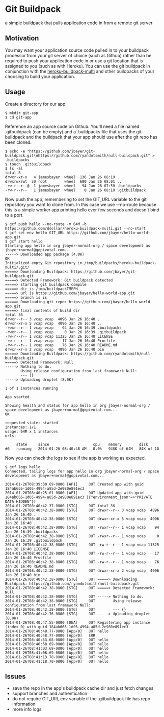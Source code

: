 # Git Buildpack

a simple buildpack that pulls application code in from a remote git server

## Motivation

You may want your application source code pulled in to your buildpack processor from your git server of choice (such as Github) rather than be required to push your application code in or use a git location that is assigned to you (such as with Heroku). You can use the git buildpack in conjunction with the [heroku-buildpack-multi](https://github.com/ddollar/heroku-buildpack-multi#heroku-buildpack-multi) and other buildpacks of your choosing to build your application.

## Usage

Create a directory for our app:

```
$ mkdir git-app
$ cd git-app
```

Reference an app source code on Github. You'll need a file named .gitbuildpack (can be empty) and a .buildpacks file that uses the git-buildpack and the buildpack that your app should use after the git repo has been cloned.

```
$ echo -e "https://github.com/jbayer/git-buildpack.git\nhttps://github.com/ryandotsmith/null-buildpack.git" > .buildpacks
$ touch .gitbuildpack
$ ls -al
total 8
drwxr-xr-x   4 jamesbayer  wheel  136 Jan 26 08:10 .
drwxrwxrwt  20 root        wheel  680 Jan 26 08:01 ..
-rw-r--r--@  1 jamesbayer  wheel   94 Jan 26 07:50 .buildpacks
-rw-r--r--   1 jamesbayer  wheel    0 Jan 26 08:10 .gitbuildpack
```

Now push the app, remembering to set the GIT_URL variable to the git repository you want to clone from. In this case we use --no-route because this is a simple worker app printing hello ever few seconds and doesn't bind to a port.

```
$ gcf push hello --no-route -m 64M -b https://github.com/ddollar/heroku-buildpack-multi.git --no-start
$ gcf set-env hello GIT_URL https://github.com/jbayer/hello-world-app.git
$ gcf start hello
Starting app hello in org jbayer-normal-org / space development as jbayer+normal@gopivotal.com...
-----> Downloaded app package (4.0K)
OK
Initialized empty Git repository in /tmp/buildpacks/heroku-buildpack-multi/.git/
=====> Downloading Buildpack: https://github.com/jbayer/git-buildpack.git
=====> Detected Framework: Git buildpack detected
=====> starting git buildpack compile
=====> dir is /tmp/buildpackTMEPH
=====> url is https://github.com/jbayer/hello-world-app.git
=====> branch is is
=====> Downloading git repo: https://github.com/jbayer/hello-world-app.git
=====> final contents of build dir
total 36
drwxr--r-- 3 vcap vcap  4096 Jan 26 16:40 .
drwxr-xr-x 5 vcap vcap  4096 Jan 26 16:40 ..
-rwxr--r-- 1 vcap vcap    94 Jan 26 16:39 .buildpacks
-rwxr--r-- 1 vcap vcap     0 Jan 26 16:39 .gitbuildpack
-rw-r--r-- 1 vcap vcap 11325 Jan 26 16:40 LICENSE
-rw-r--r-- 1 vcap vcap    17 Jan 26 16:40 Procfile
-rw-r--r-- 1 vcap vcap    76 Jan 26 16:40 README.md
drwxr-xr-x 2 vcap vcap  4096 Jan 26 16:40 bin
=====> Downloading Buildpack: https://github.com/ryandotsmith/null-buildpack.git
=====> Detected Framework: Null
-----> Nothing to do.
       Using release configuration from last framework Null:
       --- {}
-----> Uploading droplet (8.0K)

1 of 1 instances running

App started

Showing health and status for app hello in org jbayer-normal-org / space development as jbayer+normal@gopivotal.com...
OK

requested state: started
instances: 1/1
usage: 64M x 1 instances
urls:

     state     since                    cpu    memory        disk
#0   running   2014-01-26 08:40:48 AM   0.0%   948K of 64M   84K of 1G
```

Now you can check the logs to see if the app is working as expected.

```
$ gcf logs hello
Connected, tailing logs for app hello in org jbayer-normal-org / space development as jbayer+normal@gopivotal.com...

2014-01-26T08:39:30.69-0800 [API]     OUT Created app with guid 184ab665-1d05-4994-a85d-2e980e891ec3
2014-01-26T08:40:25.01-0800 [API]     OUT Updated app with guid 184ab665-1d05-4994-a85d-2e980e891ec3 ({"environment_json"=>"PRIVATE DATA HIDDEN"})
2014-01-26T08:40:42.37-0800 [STG]     OUT total 36
2014-01-26T08:40:42.38-0800 [STG]     OUT drwxr--r-- 3 vcap vcap  4096 Jan 26 16:40 .
2014-01-26T08:40:42.38-0800 [STG]     OUT drwxr-xr-x 5 vcap vcap  4096 Jan 26 16:40 ..
2014-01-26T08:40:42.38-0800 [STG]     OUT -rwxr--r-- 1 vcap vcap    94 Jan 26 16:39 .buildpacks
2014-01-26T08:40:42.38-0800 [STG]     OUT -rwxr--r-- 1 vcap vcap     0 Jan 26 16:39 .gitbuildpack
2014-01-26T08:40:42.38-0800 [STG]     OUT -rw-r--r-- 1 vcap vcap 11325 Jan 26 16:40 LICENSE
2014-01-26T08:40:42.38-0800 [STG]     OUT -rw-r--r-- 1 vcap vcap    17 Jan 26 16:40 Procfile
2014-01-26T08:40:42.38-0800 [STG]     OUT -rw-r--r-- 1 vcap vcap    76 Jan 26 16:40 README.md
2014-01-26T08:40:42.38-0800 [STG]     OUT drwxr-xr-x 2 vcap vcap  4096 Jan 26 16:40 bin
2014-01-26T08:40:42.38-0800 [STG]     OUT =====> Downloading Buildpack: https://github.com/ryandotsmith/null-buildpack.git
2014-01-26T08:40:42.38-0800 [STG]     OUT =====> Detected Framework: Null
2014-01-26T08:40:42.38-0800 [STG]     OUT -----> Nothing to do.
2014-01-26T08:40:42.38-0800 [STG]     OUT        Using release configuration from last framework Null:
2014-01-26T08:40:42.38-0800 [STG]     OUT        --- {}
2014-01-26T08:40:42.76-0800 [STG]     OUT -----> Uploading droplet (8.0K)
2014-01-26T08:40:47.55-0800 [DEA]     OUT Registering app instance (index 0) with guid 184ab665-1d05-4994-a85d-2e980e891ec3
2014-01-26T08:40:48.77-0800 [App/0]   OUT hello
2014-01-26T08:40:48.77-0800 [App/0]   ERR
2014-01-26T08:40:53.68-0800 [App/0]   OUT hello
2014-01-26T08:40:58.69-0800 [App/0]   OUT hello
2014-01-26T08:41:03.69-0800 [App/0]   OUT hello
2014-01-26T08:41:08.69-0800 [App/0]   OUT hello
2014-01-26T08:41:13.70-0800 [App/0]   OUT hello
2014-01-26T08:41:18.70-0800 [App/0]   OUT hello

```

## Issues

* save the repo in the app's buildpack cache dir and just fetch changes
* support branches and authentication
* do not require GIT_URL env variable if the .gitbuildpack file has repo information
* more info logs
